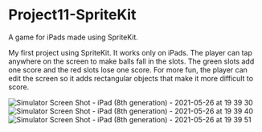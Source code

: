 
# Project11-SpriteKit
A game for iPads made using SpriteKit.

My first project using SpriteKit. It works only on iPads. The player can tap anywhere on the screen to make balls fall in the slots. The green slots add one score and the red slots lose one score. 
For more fun, the player can edit the screen so it adds rectangular objects that make it more difficult to score. 

![Simulator Screen Shot - iPad (8th generation) - 2021-05-26 at 19 39 30](https://user-images.githubusercontent.com/80002790/119740400-3cb8a500-be5a-11eb-853c-05aa9aa4d0cc.png)
![Simulator Screen Shot - iPad (8th generation) - 2021-05-26 at 19 39 40](https://user-images.githubusercontent.com/80002790/119740409-3fb39580-be5a-11eb-833c-8450f9a23af6.png)
![Simulator Screen Shot - iPad (8th generation) - 2021-05-26 at 19 39 51](https://user-images.githubusercontent.com/80002790/119740412-404c2c00-be5a-11eb-99c3-74793e092d9c.png)
